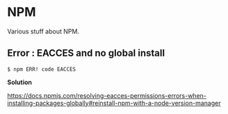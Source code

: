 # NPM

Various stuff about NPM.

## Error : EACCES and no global install


```console
$ npm ERR! code EACCES
```

**Solution**

https://docs.npmjs.com/resolving-eacces-permissions-errors-when-installing-packages-globally#reinstall-npm-with-a-node-version-manager